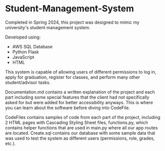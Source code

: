 # Student-Management-System
Completed in Spring 2024, this project was designed to mimic my university's student management system.

Developed using:
  - AWS SQL Database
  - Python Flask
  - JavaScript
  - HTML
    
This system is capable of allowing users of different permissions to log in, apply for graduation, register for classes, and perform many other student/advisor tasks.

Documentation.md contains a written explanation of the project and each part including some special features that the client had not specifically asked for but were added for better accessibility anyways. This is where you can learn about the software before diving into CodeFile.

CodeFiles contains samples of code from each part of the project, including 2 HTML pages with Cascading Styling Sheet files, functions.py, which contains helper functions that are used in main.py where all our app routes are located. Create.sql contains our database with some sample data that was used to test the system as different users (permissions, role, grades, etc.).
